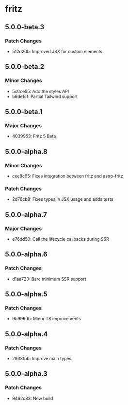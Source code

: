 # fritz

## 5.0.0-beta.3

### Patch Changes

- 512d20b: Improved JSX for custom elements

## 5.0.0-beta.2

### Minor Changes

- 5c0ce55: Add the styles API
- b6de1cf: Partial Tailwind support

## 5.0.0-beta.1

### Major Changes

- 4039953: Fritz 5 Beta

## 5.0.0-alpha.8

### Minor Changes

- cee8c95: Fixes integration between fritz and astro-fritz

### Patch Changes

- 2d76cb8: Fixes types in JSX usage and adds tests

## 5.0.0-alpha.7

### Major Changes

- e76dd50: Call the lifecycle callbacks during SSR

## 5.0.0-alpha.6

### Patch Changes

- d1aa720: Bare minimum SSR support

## 5.0.0-alpha.5

### Patch Changes

- 9b999db: Minor TS improvements

## 5.0.0-alpha.4

### Patch Changes

- 2938fbb: Improve main types

## 5.0.0-alpha.3

### Patch Changes

- 9462c83: New build
